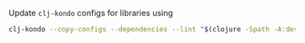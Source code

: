 Update `clj-kondo` configs for libraries using

```sh
clj-kondo --copy-configs --dependencies --lint "$(clojure -Spath -A:dev)"
```
